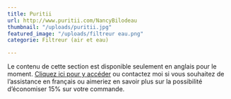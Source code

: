 ```yaml
---
title: Puritii
url: http://www.puritii.com/NancyBilodeau
thumbnail: "/uploads/puritii.jpg"
featured_image: "/uploads/filtreur eau.png"
categorie: Filtreur (air et eau)

---
```

Le contenu de cette section est disponible seulement en anglais pour le moment. [Cliquez ici pour y accéder](http://www.puritii.com/NancyBilodeau) ou contactez moi si vous souhaitez de l’assistance en français ou aimeriez en savoir plus sur la possibilité d’économiser 15% sur votre commande.